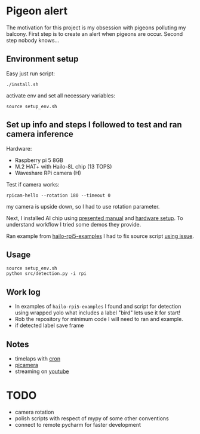 # Pigeon alert

The motivation for this project is my obsession with pigeons polluting my balcony. First step is to create an alert
when pigeons are occur. Second step nobody knows...

## Environment setup

Easy just run script:
```shell
./install.sh
```
activate env and set all necessary variables:
```shell
source setup_env.sh
```

## Set up info and steps I followed to test and ran camera inference

Hardware:
- Raspberry pi 5 8GB
- M.2 HAT+ with Hailo-8L chip (13 TOPS)
- Waveshare RPi camera (H)

Test if camera works:
```shell
rpicam-hello --rotation 180 --timeout 0
```
my camera is upside down, so I had to use rotation parameter.

Next, I installed AI chip using [presented manual](https://www.raspberrypi.com/documentation/accessories/ai-kit.html#install)
and [hardware setup](https://www.raspberrypi.com/documentation/computers/ai.html#hardware-setup). To understand workflow
I tried some demos they provide.

Ran example from [hailo-rpi5-examples](https://github.com/hailo-ai/hailo-rpi5-examples)
I had to fix source script [using issue](https://github.com/hailo-ai/hailo-rpi5-examples/issues/48).

## Usage

```shell
source setup_env.sh
python src/detection.py -i rpi
```


## Work log
- In examples of `hailo-rpi5-examples` I found and script for detection using wrapped yolo what includes a label "bird" lets use it for start!
- Rob the repository for minimum code I will need to ran and example.
- if detected label save frame

## Notes

- timelaps with [cron](https://www.raspberrypi.com/documentation/computers/camera_software.html#via-cron)
- [picamera](https://raspberrypifoundation.github.io/picamera-zero/)
- streaming on [youtube](https://projects.raspberrypi.org/en/projects/infrared-bird-box/9)

# TODO
- camera rotation
- polish scripts with respect of mypy of some other conventions
- connect to remote pycharm for faster development

[pyenv]: https://github.com/pyenv/pyenv#installationbrew
[how to install pyenv on MacOS]: https://jordanthomasg.medium.com/python-development-on-macos-with-pyenv-2509c694a808
